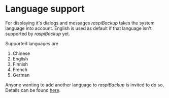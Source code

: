 # Language support

For displaying it's dialogs and messages *raspiBackup* takes the system language into account.
English is used as default if that language isn't supported by *raspiBackup* yet.

Supported languages are
   1. Chinese
   1. English
   1. Finnish
   1. French
   1. German

Anyone wanting to add another language to *raspiBackup* is invited to do so,
Details can be found [here](local-language-support-for-languages-other-than-de-and-en-l10n.md).

[.status]: done
[.status]: translated
[.source]: https://linux-tips-and-tricks.de/en/raspibackupcategoried/603-raspibackup-local-language-support-for-languages-other-than-de-and-en-l10n
[.source]: https://linux-tips-and-tricks.de/de/raspibackupcategoried/603-raspibackup-local-language-support-for-languages-other-than-de-and-en-l10n
